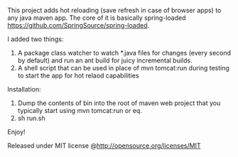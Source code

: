 This project adds hot reloading (save refresh in case of browser apps) to any java maven app.  The core of it is basically spring-loaded https://github.com/SpringSource/spring-loaded.

I added two things:


1. A package class watcher to watch *.java files for changes (every second by default) and run an ant build for juicy incremental builds.
2. A shell script that can be used in place of mvn tomcat:run during testing to start the app for hot relaod capabilities


Installation:
1.  Dump the contents of bin into the root of maven web project that you typically start using mvn  tomcat:run or eq.
2.  sh run.sh

Enjoy!

Released under MIT license @http://opensource.org/licenses/MIT




